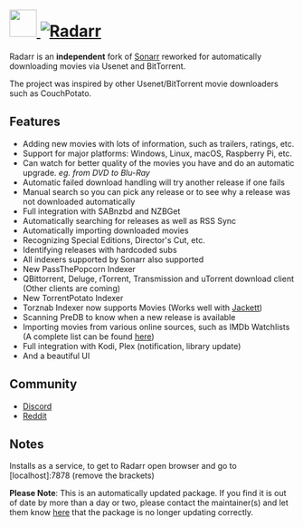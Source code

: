 # [<img src="https://cdn.jsdelivr.net/gh/mkevenaar/chocolatey-packages@d8fcd2811c42e9f7401946802dc57da9a7b2b585/icons/radarr.png" height="48" width="48" /> ![Radarr](https://img.shields.io/chocolatey/v/radarr.svg?label=Radarr&style=for-the-badge)](https://chocolatey.org/packages/radarr)

Radarr is an **independent** fork of [Sonarr](https://github.com/Sonarr/Sonarr) reworked for automatically downloading movies via Usenet and BitTorrent.

The project was inspired by other Usenet/BitTorrent movie downloaders such as CouchPotato.

## Features

- Adding new movies with lots of information, such as trailers, ratings, etc.
- Support for major platforms: Windows, Linux, macOS, Raspberry Pi, etc.
- Can watch for better quality of the movies you have and do an automatic upgrade. _eg. from DVD to Blu-Ray_
- Automatic failed download handling will try another release if one fails
- Manual search so you can pick any release or to see why a release was not downloaded automatically
- Full integration with SABnzbd and NZBGet
- Automatically searching for releases as well as RSS Sync
- Automatically importing downloaded movies
- Recognizing Special Editions, Director's Cut, etc.
- Identifying releases with hardcoded subs
- All indexers supported by Sonarr also supported
- New PassThePopcorn Indexer
- QBittorrent, Deluge, rTorrent, Transmission and uTorrent download client (Other clients are coming)
- New TorrentPotato Indexer
- Torznab Indexer now supports Movies (Works well with [Jackett](https://github.com/Jackett/Jackett))
- Scanning PreDB to know when a new release is available
- Importing movies from various online sources, such as IMDb Watchlists (A complete list can be found [here](https://github.com/Radarr/Radarr/issues/114))
- Full integration with Kodi, Plex (notification, library update)
- And a beautiful UI

## Community

- [Discord](https://radarr.video/discord)
- [Reddit](https://www.reddit.com/r/radarr)

## Notes

Installs as a service, to get to Radarr open browser and go to [localhost]:7878 (remove the brackets)

**Please Note**: This is an automatically updated package. If you find it is
out of date by more than a day or two, please contact the maintainer(s) and
let them know [here](https://github.com/mkevenaar/chocolatey-packages/issues) that the package is no longer updating correctly.
